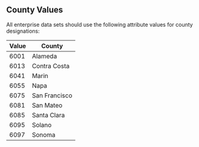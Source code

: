## County Values
All enterprise data sets should use the following attribute values for county designations:

Value | County
------|------
6001 | Alameda
6013 | Contra Costa
6041 | Marin
6055 | Napa
6075 | San Francisco
6081 | San Mateo
6085 | Santa Clara
6095 | Solano
6097 | Sonoma
